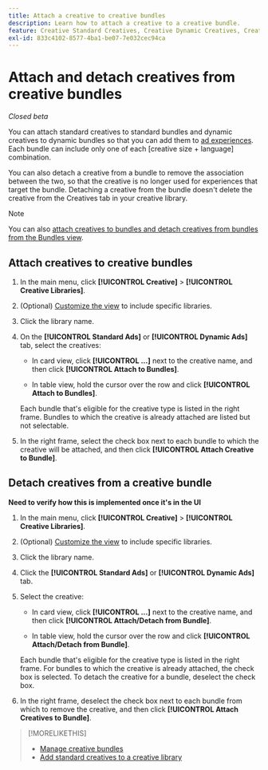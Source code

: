 ```yaml
---
title: Attach a creative to creative bundles
description: Learn how to attach a creative to a creative bundle.
feature: Creative Standard Creatives, Creative Dynamic Creatives, Creative Bundles
exl-id: 833c4102-8577-4ba1-be07-7e032cec94ca
---
```

# Attach and detach creatives from creative bundles

*Closed beta*

You can attach standard creatives to standard bundles and dynamic creatives to dynamic bundles so that you can add them to [ad experiences](/help/creative/experiences/experience-about.md). Each bundle can include only one of each \[creative size + language\] combination.

You can also detach a creative from a bundle to remove the association between the two, so that the creative is no longer used for experiences that target the bundle. Detaching a creative from the bundle doesn't delete the creative from the Creatives tab in your creative library.

>[!NOTE]
>
>You can also [attach creatives to bundles and detach creatives from bundles from the Bundles view](/help/creative/creative-libraries/bundle-manage.md).

## Attach creatives to creative bundles

1. In the main menu, click **[!UICONTROL Creative]** > **[!UICONTROL Creative Libraries]**.

1. (Optional) [Customize the view](/help/creative/introduction/customize-data-views.md) to include specific libraries.

1. Click the library name.

1. On the **[!UICONTROL Standard Ads]** or **[!UICONTROL Dynamic Ads]** tab, select the creatives:

   * In card view, click **[!UICONTROL ...]** next to the creative name, and then click **[!UICONTROL Attach to Bundles]**.
     
   * In table view, hold the cursor over the row and click **[!UICONTROL Attach to Bundles]**.

   Each bundle that's eligible for the creative type is listed in the right frame. Bundles to which the creative is already attached are listed but not selectable.

1. In the right frame, select the check box next to each bundle to which the creative will be attached, and then click **[!UICONTROL Attach Creative to Bundle]**.

## Detach creatives from a creative bundle

**Need to verify how this is implemented once it's in the UI**

<!-- Verify and edit all of the following, including the command names and where they're available -- not in UI yet as of 1/17. I'm not sure what the UI will really look like. -->

1. In the main menu, click **[!UICONTROL Creative]** > **[!UICONTROL Creative Libraries]**.

1. (Optional) [Customize the view](/help/creative/introduction/customize-data-views.md) to include specific libraries.

1. Click the library name.

1. Click the **[!UICONTROL Standard Ads]** or **[!UICONTROL Dynamic Ads]** tab.

1. Select the creative:

   * In card view, click **[!UICONTROL ...]** next to the creative name, and then click **[!UICONTROL Attach/Detach from Bundle]**.
     
   * In table view, hold the cursor over the row and click **[!UICONTROL Attach/Detach from Bundle]**.

   Each bundle that's eligible for the creative type is listed in the right frame. For bundles to which the creative is already attached, the check box is selected. To detach the creative for a bundle, deselect the check box.

1. In the right frame, deselect the check box next to each bundle from which to remove the creative, and then click **[!UICONTROL Attach Creatives to Bundle]**.

<!-- What this should be like, but I don't think this will be implemented:

1. Select the creative:

   * In card view, click **[!UICONTROL ...]** next to the creative name, and then click **[!UICONTROL Detach from Bundle]**.
     
   * In table view, hold the cursor over the row and click **[!UICONTROL Detach from Bundle]**.

   Each bundle that's eligible for the creative type is listed in the right frame. Bundles to which the creative is already attached are listed but not selectable.

1. In the right frame, select the check box next to each bundle from which to remove the creative, and then click **[!UICONTROL Detach Creatives from Bundle]**.

1. Select the creative:

   * In card view, click **[!UICONTROL ...]** next to the creative name, and then click **[!UICONTROL Detach from Bundle]**.
     
   * In table view, hold the cursor over the row and click **[!UICONTROL Detach from Bundle]**.

   Each bundle that's eligible for the creative type is listed in the right frame. Bundles to which the creative is already attached are listed but not selectable.

1. In the right frame, select the check box next to each bundle from which to remove the creative, and then click **[!UICONTROL Detach Creatives from Bundle]**.

-->

>[!MORELIKETHIS]
>
>* [Manage creative bundles](/help/creative/creative-libraries/bundle-manage.md)
>* [Add standard creatives to a creative library](creative-add-standard.md)
